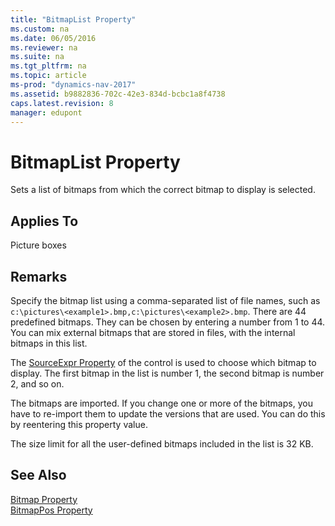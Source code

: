 ```yaml
---
title: "BitmapList Property"
ms.custom: na
ms.date: 06/05/2016
ms.reviewer: na
ms.suite: na
ms.tgt_pltfrm: na
ms.topic: article
ms-prod: "dynamics-nav-2017"
ms.assetid: b9882836-702c-42e3-834d-bcbc1a8f4738
caps.latest.revision: 8
manager: edupont
---
```

# BitmapList Property
Sets a list of bitmaps from which the correct bitmap to display is selected.  
  
## Applies To  
 Picture boxes  
  
## Remarks  
 Specify the bitmap list using a comma\-separated list of file names, such as `c:\pictures\<example1>.bmp,c:\pictures\<example2>.bmp`. There are 44 predefined bitmaps. They can be chosen by entering a number from 1 to 44. You can mix external bitmaps that are stored in files, with the internal bitmaps in this list.  
  
 The [SourceExpr Property](SourceExpr-Property.md) of the control is used to choose which bitmap to display. The first bitmap in the list is number 1, the second bitmap is number 2, and so on.  
  
 The bitmaps are imported. If you change one or more of the bitmaps, you have to re\-import them to update the versions that are used. You can do this by reentering this property value.  
  
 The size limit for all the user\-defined bitmaps included in the list is 32 KB.  
  
## See Also  
 [Bitmap Property](Bitmap-Property.md)   
 [BitmapPos Property](BitmapPos-Property.md)